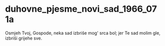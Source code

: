 # duhovne_pjesme_novi_sad_1966_071a
Osmjeh Tvoj, Gospode, neka sad izbriše mog' srca bol; jer Te sad molim gle, izbriši grijehe sve.